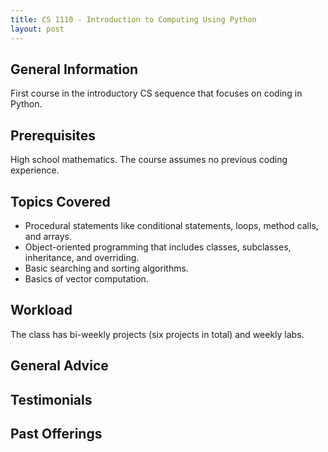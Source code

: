 ```yaml
---
title: CS 1110 - Introduction to Computing Using Python
layout: post
---
```


<link rel="stylesheet" href="../main.css">

## General Information

First course in the introductory CS sequence that focuses on coding in Python.

## Prerequisites

High school mathematics. The course assumes no previous coding experience.

## Topics Covered

  -  Procedural statements like conditional statements, loops, method calls, and arrays. 
  -  Object-oriented programming that includes classes, subclasses, inheritance, and overriding.
  -  Basic searching and sorting algorithms. 
  -  Basics of vector computation.

## Workload

The class has bi-weekly projects (six projects in total) and weekly labs. 

## General Advice

  
## Testimonials


## Past Offerings


